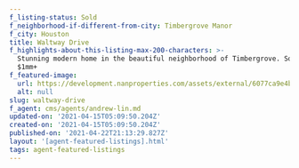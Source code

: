 ```yaml
---
f_listing-status: Sold
f_neighborhood-if-different-from-city: Timbergrove Manor
f_city: Houston
title: Waltway Drive
f_highlights-about-this-listing-max-200-characters: >-
  Stunning modern home in the beautiful neighborhood of Timbergrove. Sold over
  $1mm+
f_featured-image:
  url: https://development.nanproperties.com/assets/external/6077ca9e4baced5e4f739d67_6053c2ecf265fimg-1-12.jpeg
  alt: null
slug: waltway-drive
f_agent: cms/agents/andrew-lin.md
updated-on: '2021-04-15T05:09:50.204Z'
created-on: '2021-04-15T05:09:50.204Z'
published-on: '2021-04-22T21:13:29.827Z'
layout: '[agent-featured-listings].html'
tags: agent-featured-listings
---
```




